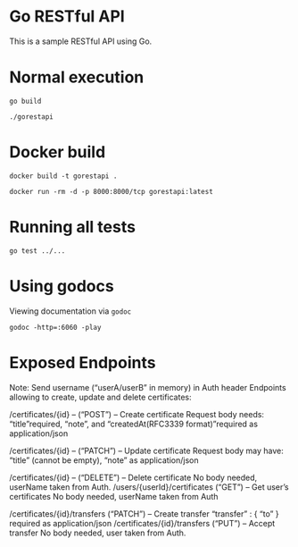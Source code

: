 # Go RESTful API

This is a sample RESTful API using Go.

# Normal execution

`go build`

`./gorestapi`

# Docker build

`docker build -t gorestapi .`

`docker run -rm -d -p 8000:8000/tcp gorestapi:latest`

# Running all tests
`go test ../...`

# Using godocs
Viewing documentation via `godoc`

`godoc -http=:6060 -play`

# Exposed Endpoints

Note: Send username (“userA/userB” in memory) in Auth header
Endpoints allowing to create, update and delete certificates:

/certificates/{id} – (“POST”) – Create certificate
Request body needs:
“title”required, “note”, and “createdAt(RFC3339 format)”required
as application/json

/certificates/{id} – (“PATCH”) – Update certificate
Request body may have:
“title” (cannot be empty), “note”
as application/json

/certificates/{id} – (“DELETE”) – Delete certificate
No body needed, userName taken from Auth.
/users/{userId}/certificates (“GET”) – Get user’s certificates
No body needed, userName taken from Auth

/certificates/{id}/transfers (“PATCH”) – Create transfer
“transfer” : { “to” } required
as application/json
/certificates/{id}/transfers (“PUT”) – Accept transfer
No body needed, user taken from Auth.
